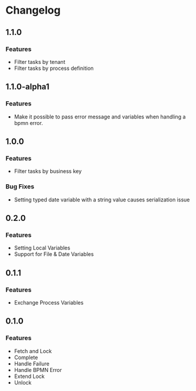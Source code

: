 # Changelog

## 1.1.0
### Features
- Filter tasks by tenant
- Filter tasks by process definition

## 1.1.0-alpha1
### Features
- Make it possible to pass error message and variables when handling a bpmn error.

## 1.0.0
### Features
- Filter tasks by business key

### Bug Fixes
- Setting typed date variable with a string value causes serialization issue

## 0.2.0
### Features
- Setting Local Variables
- Support for File & Date Variables

## 0.1.1

### Features
- Exchange Process Variables

## 0.1.0

### Features
- Fetch and Lock
- Complete
- Handle Failure
- Handle BPMN Error
- Extend Lock
- Unlock
